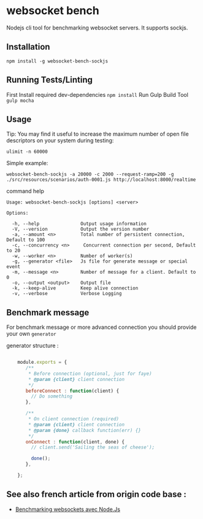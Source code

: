 # websocket bench

Nodejs cli tool for benchmarking websocket servers. It supports sockjs.

## Installation

   `npm install -g websocket-bench-sockjs`

## Running Tests/Linting

  First Install required dev-dependencies `npm install`
  Run Gulp Build Tool `gulp mocha`

## Usage

Tip: You may find it useful to increase the maximum number of open file descriptors on your system during testing:

`ulimit -n 60000`

Simple example:

`websocket-bench-sockjs -a 20000 -c 2000 --request-ramp=200 -g ./src/resources/scenarios/auth-0001.js http://localhost:8000/realtime`


command help

    Usage: websocket-bench-sockjs [options] <server>

    Options:

      -h, --help               Output usage information
      -V, --version            Output the version number
      -a, --amount <n>         Total number of persistent connection, Default to 100
      -c, --concurrency <n>     Concurrent connection per second, Default to 20
      -w, --worker <n>         Number of worker(s)
      -g, --generator <file>   Js file for generate message or special event
      -m, --message <n>        Number of message for a client. Default to 0
      -o, --output <output>    Output file
      -k, --keep-alive         Keep alive connection
      -v, --verbose            Verbose Logging


## Benchmark message

For benchmark message or more advanced connection you should provide your own `generator`

generator structure :

```javascript

    module.exports = {
       /**
        * Before connection (optional, just for faye)
        * @param {client} client connection
        */
       beforeConnect : function(client) {
         // Do something
       },

       /**
        * On client connection (required)
        * @param {client} client connection
        * @param {done} callback function(err) {}
        */
       onConnect : function(client, done) {
         // client.send('Sailing the seas of cheese');

         done();
       },

    };

```

## See also french article from origin code base :
 * [Benchmarking websockets avec Node.Js](http://tech.m6web.fr/benchmarking-websockets-avec-nodejs)
